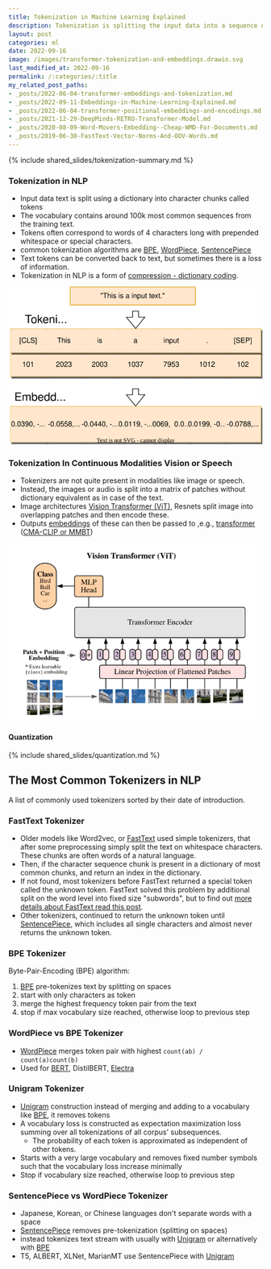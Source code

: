 ```yaml
---
title: Tokenization in Machine Learning Explained
description: Tokenization is splitting the input data into a sequence of meaningful parts e.g. pice data like a word, image patch, document sentence.
layout: post
categories: ml
date: 2022-09-16
image: /images/transformer-tokenization-and-embeddings.drawio.svg
last_modified_at: 2022-09-16
permalink: /:categories/:title
my_related_post_paths:
- _posts/2022-06-04-transformer-embeddings-and-tokenization.md
- _posts/2022-09-11-Embeddings-in-Machine-Learning-Explained.md
- _posts/2022-06-04-transformer-positional-embeddings-and-encodings.md
- _posts/2021-12-29-DeepMinds-RETRO-Transformer-Model.md
- _posts/2020-08-09-Word-Movers-Embedding--Cheap-WMD-For-Documents.md
- _posts/2019-06-30-FastText-Vector-Norms-And-OOV-Words.md
---
```



{% include shared_slides/tokenization-summary.md %}


### Tokenization in NLP
- Input data text is split using a dictionary into character chunks called tokens
- The vocabulary contains around 100k most common sequences from the training text.
- Tokens often correspond to words of 4 characters long with prepended whitespace or special characters.
- common tokenization algorithms are [BPE](/ml/Tokenization-in-Machine-Learning-Explained#bpe-tokenizer), [WordPiece](/ml/Tokenization-in-Machine-Learning-Explained#wordpiece-vs-bpe-tokenizer), [SentencePiece](/ml/Tokenization-in-Machine-Learning-Explained#sentencepiece-vs-wordpiece-tokenizer)
- Text tokens can be converted back to text, but sometimes there is a loss of information.
- Tokenization in NLP is a form of [compression - dictionary coding](/ml/neural-data-compression).

![tokenization and embedding layer for transformer](/images/transformer-tokenization-and-embeddings.drawio.svg)


### Tokenization In Continuous Modalities Vision or Speech
- Tokenizers are not quite present in modalities like image or speech.
- Instead, the images or audio is split into a matrix of patches without dictionary equivalent as in case of the text.
- Image architectures [Vision Transformer (ViT)](https://arxiv.org/pdf/1909.02950.pdf), Resnets split image into overlapping patches and then encode these.
- Outputs [embeddings](/ml/Embeddings-in-Machine-Learning-Explained) of these can then be passed to ,e.g., [transformer](/ml/transformers-self-attention-mechanism-simplified) ([CMA-CLIP or MMBT](/ml/Multimodal-Image-Text-Classification#amazons-cma-clip-model))

![tokenization and embedding in Vision Transformer ViT](/images/vision-transformer-vit-architecture.png)


#### Quantization

{% include shared_slides/quantization.md %}


## The Most Common Tokenizers in NLP

A list of commonly used tokenizers sorted by their date of introduction.


### FastText Tokenizer
- Older models like Word2vec, or [FastText](/ml/FastText-Vector-Norms-And-OOV-Words) used simple tokenizers, that after some preprocessing simply split the text on whitespace characters.
  These chunks are often words of a natural language.
- Then, if the character sequence chunk is present in a dictionary of most common chunks, and return an index in the dictionary.
- If not found, most tokenizers before FastText returned a special token called the unknown token. FastText solved this problem by additional split on the word level into fixed size "subwords", but to find out [more details about FastText read this post](/ml/FastText-Vector-Norms-And-OOV-Words).
- Other tokenizers, continued to return the unknown token until [SentencePiece](#sentencepiece-vs-wordpiece-tokenizer), which includes all single characters and almost never returns the unknown token.


### BPE Tokenizer
Byte-Pair-Encoding (BPE) algorithm:
1. [BPE](https://arxiv.org/abs/1508.07909) pre-tokenizes text by splitting on spaces
2. start with only characters as token
3. merge the highest frequency token pair from the text
4. stop if max vocabulary size reached, otherwise loop to previous step


### WordPiece vs BPE Tokenizer
- [WordPiece](https://static.googleusercontent.com/media/research.google.com/ja//pubs/archive/37842.pdf) merges token pair with highest `count(ab) / count(a)count(b)`
- Used for [BERT](/ml/transformers-self-attention-mechanism-simplified), DistilBERT, [Electra](/ml/electra-4x-cheaper-bert-training)


### Unigram Tokenizer
- [Unigram](https://arxiv.org/pdf/1804.10959.pdf) construction instead of merging and adding to a vocabulary like [BPE](#bpe-tokenizer), it removes tokens
- A vocabulary loss is constructed as expectation maximization loss summing over all tokenizations of all corpus' subsequences.
  - The probability of each token is approximated as independent of other tokens.
- Starts with a very large vocabulary and removes fixed number symbols such that the vocabulary loss increase minimally
- Stop if vocabulary size reached, otherwise loop to previous step


### SentencePiece vs WordPiece Tokenizer
- Japanese, Korean, or Chinese languages don't separate words with a space
- [SentencePiece](https://arxiv.org/pdf/1808.06226.pdf) removes pre-tokenization (splitting on spaces)
- instead tokenizes text stream with usually with [Unigram](#unigram-tokenizer) or alternatively with [BPE](#bpe-tokenizer)
- T5, ALBERT, XLNet, MarianMT use SentencePiece with [Unigram](#unigram-tokenizer)

